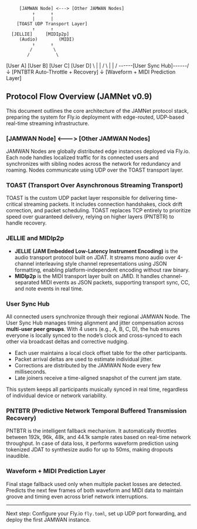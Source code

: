          [JAMWAN Node] <---> [Other JAMWAN Nodes]
              ↑      ↑
              |      |
        [TOAST UDP Transport Layer]
              ↑      ↑
      [JELLIE]     [MIDIp2p]
         (Audio)        (MIDI)
              ↑      ↑
             /        \
            /          \

[User A] [User B] [User C] [User D]
\ | | /
\ | | /
\------[User Sync Hub]------/
↓
[PNTBTR Auto-Throttle + Recovery]
↓
[Waveform + MIDI Prediction Layer]

## Protocol Flow Overview (JAMNet v0.9)

This document outlines the core architecture of the JAMNet protocol stack, preparing the system for Fly.io deployment with edge-routed, UDP-based real-time streaming infrastructure.

### [JAMWAN Node] <---> [Other JAMWAN Nodes]

JAMWAN Nodes are globally distributed edge instances deployed via Fly.io. Each node handles localized traffic for its connected users and synchronizes with sibling nodes across the network for redundancy and roaming. Nodes communicate using UDP over the TOAST transport layer.

### TOAST (Transport Over Asynchronous Streaming Transport)

TOAST is the custom UDP packet layer responsible for delivering time-critical streaming packets. It includes connection handshakes, clock drift correction, and packet scheduling. TOAST replaces TCP entirely to prioritize speed over guaranteed delivery, relying on higher layers (PNTBTR) to handle recovery.

### JELLIE and MIDIp2p

- **JELLIE (JAM Embedded Low-Latency Instrument Encoding)** is the audio transport protocol built on JDAT. It streams mono audio over 4-channel interleaving style channel representations using JSON formatting, enabling platform-independent encoding without raw binary.
- **MIDIp2p** is the MIDI transport layer built on JMID. It handles channel-separated MIDI events as JSON packets, supporting transport sync, CC, and note events in real time.

### User Sync Hub

All connected users synchronize through their regional JAMWAN Node. The User Sync Hub manages timing alignment and jitter compensation across **multi-user peer groups**. With 4 users (e.g., A, B, C, D), the hub ensures everyone is locally synced to the node’s clock and cross-synced to each other via broadcast deltas and corrective nudging.

- Each user maintains a local clock offset table for the other participants.
- Packet arrival deltas are used to estimate individual jitter.
- Corrections are distributed by the JAMWAN Node every few milliseconds.
- Late joiners receive a time-aligned snapshot of the current jam state.

This system keeps all participants musically synced in real time, regardless of individual device or network variability.

### PNTBTR (Predictive Network Temporal Buffered Transmission Recovery)

PNTBTR is the intelligent fallback mechanism. It automatically throttles between 192k, 96k, 48k, and 44.1k sample rates based on real-time network throughput. In case of data loss, it performs waveform prediction using tokenized JDAT to synthesize audio for up to 50ms, making dropouts inaudible.

### Waveform + MIDI Prediction Layer

Final stage fallback used only when multiple packet losses are detected. Predicts the next few frames of both waveform and MIDI data to maintain groove and timing even across brief network interruptions.

---

Next step: Configure your Fly.io `fly.toml`, set up UDP port forwarding, and deploy the first JAMWAN instance.

